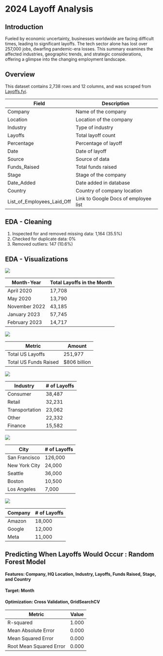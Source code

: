 # 2024 Layoff Analysis

## Introduction
Fueled by economic uncertainty, businesses worldwide are facing difficult times, leading to significant layoffs. The tech sector alone has lost over 257,000 jobs, dwarfing pandemic-era losses. This summary examines the affected industries, geographic trends, and strategic considerations, offering a glimpse into the changing employment landscape.

## Overview
This dataset contains 2,738 rows and 12 columns, and was scraped from [Layoffs.fyi](https://layoffs.fyi/).

| Field                        | Description                                      |
|------------------------------|--------------------------------------------------|
| Company                      | Name of the company                              |
| Location                     | Location of the company                          |
| Industry                     | Type of industry                                 |
| Layoffs                      | Total layoff count                               |
| Percentage                   | Percentage of layoff                             |
| Date                         | Date of layoff                                   |
| Source                       | Source of data                                   |
| Funds_Raised                 | Total funds raised                               |
| Stage                        | Stage of the company                             |
| Date_Added                   | Date added in database                           |
| Country                      | Country of company location                      |
| List_of_Employees_Laid_Off   | Link to Google Docs of employee list             |

## EDA - Cleaning
1. Inspected for and removed missing data: 1,164 (35.5%)
2. Checked for duplicate data: 0%
3. Removed outliers: 147 (10.6%)

## EDA - Visualizations

![](https://github.com/MaxBoonjindasup/2024_layoffs_analysis/blob/main/layoffs_over_time_us.png)

| Month-Year       | Total Layoffs in the Month |
|------------------|----------------------------|
| April 2020       | 17,708                     |
| May 2020         | 13,790                     |
| November 2022    | 43,185                     |
| January 2023     | 57,745                     |
| February 2023    | 14,717                     |

![](https://github.com/MaxBoonjindasup/2024_layoffs_analysis/blob/main/layoffs_by_country.png)

| Metric                    | Amount            |
|---------------------------|-------------------|
| Total US Layoffs          | 251,977           |
| Total US Funds Raised     | $806 billion      |

![](https://github.com/MaxBoonjindasup/2024_layoffs_analysis/blob/main/top_industries_us.png)

| Industry        | # of Layoffs |
|-----------------|--------------------------|
| Consumer        | 38,487                   |
| Retail          | 32,231                   |
| Transportation  | 23,062                   |
| Other           | 22,332                   |
| Finance         | 15,582                   |

![](https://github.com/MaxBoonjindasup/2024_layoffs_analysis/blob/main/top_locations_us.png)

| City              | # of Layoffs |
|-------------------|--------------|
| San Francisco     | 126,000      |
| New York City     | 24,000       |
| Seattle           | 36,000       |
| Boston            | 10,500       |
| Los Angeles       | 7,000        |

![](https://github.com/MaxBoonjindasup/2024_layoffs_analysis/blob/main/top_companies_us.png)

| Company | # of Layoffs |
|---------|--------------|
| Amazon  | 18,000       |
| Google  | 12,000       |
| Meta    | 11,000       |

## Predicting When Layoffs Would Occur : Random Forest Model

#### Features: Company, HQ Location, Industry, Layoffs, Funds Raised, Stage, and Country
#### Target: Month
#### Optimization: Cross Validation, GridSearchCV

| Metric                    | Value |
|---------------------------|-------|
| R-squared                 | 1.000 |
| Mean Absolute Error       | 0.000 |
| Mean Squared Error        | 0.000 |
| Root Mean Squared Error   | 0.000 |
